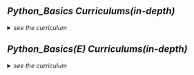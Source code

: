 <i>

## Python_Basics Curriculums(in-depth)

<details>

<summary>see the curriculum</summary>

<br>

  <div align="center", class="python">

| No. | Topic | What You will Learn | Difficulty | Quiz Attached | Assignment Attached |
| :--------: | :-----------: | :-----------: | :-----------: | :-----------: | :-----------: |
| Wk1 | Python Fundamentals 1/3 | introduction <br> data types <br> variable / print() / string manipulation(indexing + slicing) | ⭐ | ✅ |✅ <br> 7 Coding Problems <br> (2 Advanced) |
| Wk2 | Python Fundamentals 2/3 | operators / assignment operators / operator priority / operations <br> type(), abs(), input(), type conversions | ⭐⭐ | ✅ | ✅ <br> 6 Coding Problems <br> (3 Advanced) |
| Wk3 | Python Fundamentals 3/3 | f-string / split() / zfill() + more string functions <br> reading documentations practice I <br> bool data type / inequalities | ⭐⭐ | ✅ | ✅ <br> 4 Coding Problems <br> (2 Advanced) |
| Wk4 | If | if-else / if-elif-else <br> nested if / and & or / pass <br> if statement in one line | ⭐⭐ | ✅ | ✅ <br> 2 Coding Problems <br> (2 Advanced) |
| Wk5 | For + List | list / append(), insert(), extend() + more list functions <br> reading documentations practice II <br> for / for - range() | ⭐⭐⭐ | ✅ | ✅ <br> 3 Coding Problems <br> (1 Mid & 1 Hard) |
| Wk6 | While + Dictionary + Tuple | nested for loop <br> dictionary / dictionary operations <br> tuple <br> while loop - break, continue <br> for - enumerate | ⭐⭐⭐ | ✅ | ✅ <br> 3 Coding Problems <br> (1 Hard) |
| Wk7 | Function | function definition / 2 types of function <br> function components <br> making functions practice | ⭐⭐⭐ | ✅ | ✅ <br> 4 Coding Problems <br> (2 Advanced) |
| Wk8~10 | 100 exercises I | coding exercises | ⭐⭐⭐ | 100 exercises | x | 
| Wk11 | Try-Except Block & Top Errors | Syntax Error & RE Top 9 Errors <br> try-except(+pass/Exception) <br> try-except-else-finally <br> raise Exception | ⭐⭐⭐⭐ | Quiz 1/2 ✅ <br> Quiz 2/2 ✅ | ✅ <br> 4 Coding Problems <br> (2 Advanced & 1 Champion) |
| Wk12 | Regular Expressions(Easy) | meta-characters <br> search(), match(), findall() <br> open() / txt file exercises | ⭐⭐⭐⭐ | ✅ | |
| Wk13 | Data Types II | Set Data Stucture(attributes, functions, intersection/union/difference) <br> bool() <br> list +, * <br> dictionary functions | ⭐⭐⭐ | ✅ | |
| Wk14 | 2D Array(Easy) | Intro, Double-Indexing <br> 2D-Array initialization(memory) <br> list comprehension| ⭐⭐⭐⭐⭐ | ✅ | |
| Wk15 | File I/O | f.open() / f.write() / f.close() <br> file modes <br> reading files | ⭐⭐⭐⭐ | |
| Wk16~18 | 100 exercises II | coding exercises | ⭐⭐⭐⭐ | 100 exercises | x |
| Wk19~20 | Final Test | | ⭐⭐⭐⭐ | Test Problems | x |
</div>


  
</details>


## Python_Basics(E) Curriculums(in-depth)

<details>

<summary>see the curriculum</summary>

<br>

<div align="center", class="python">

| No. | Topic | What You will Learn | Difficulty | Quiz Attached | Assignment Attached |
| :--------: | :-----------: | :-----------: | :-----------: | :-----------: | :-----------: |
| Wk1 | Input/Output/Variable | introduction <br> input/output/variable/variable <br> print() practice | ⭐ | ✅ | ✅ <br> 7 Coding Problems <br> (2 Advanced) |
| Wk2 | String |type()/len()/string <br> intro to function | ⭐ | ✅ | ✅ <br> 5 Coding Problems <br> (2 Advanced) |
| Wk3 | Math | math operators(+,-,*,/,//,%) <br> assignment operators | ⭐⭐ | ✅ | ✅ <br> 7 Coding Problems <br> (1 Advanced) |
| Wk4 | Python Data 1/2 | 4 data types intro <br> type conversions <br> string operators | ⭐⭐ | x | ✅ <br> 7 Coding Problems <br> (1 Advanced & 1 Champion) |
| Wk5 | Python Data 2/2 | inequalities / bool data type <br> operations practice | ⭐⭐ | ✅ | ✅ <br> 9 Coding Problems <br> (4 Advanced) |
| Wk6 | If | if-else / if-elif-else | ⭐⭐ | ✅ | ✅ <br> 6 Coding Problems <br> (2 Advanced) |
| Wk7 | List | list naming & indexing / slicing <br> append(), extend() | ⭐⭐ | ✅ | ✅ <br> 7 Coding Problems <br> (2 Advanced) |
| Wk8 | Review I + Test I(A,B) | Review I <br> Test I A: Multiple-Choice & Short-Answer Questions <br> Test I B: Practice Coding Questions  | ⭐⭐ | Tests | x |
| Wk9 | For 1/2 | string for loop / index() function <br> practicing for loops in strings | ⭐⭐⭐ | x |
| Wk10 | For 2/2 | list for loop / for loop exercises including coding contest problems | ⭐⭐⭐ | ✅ |
| Wk11 | Input() | input() function + types of input() / library using randint() function / exercises including coding contest champion problems | ⭐⭐⭐ | ✅ |
| Wk12~13 | 50 exercises I | coding exercises | ⭐⭐⭐ | 50 exercises | x |
| Wk14 | Functions(Hard) | upper(), lower(), isupper(), islower(), isalpha(), isdigit(), find(), rfind() <br> list insert(), remove(), del | ⭐⭐⭐⭐ | ✅ | 
| Wk15 | If(Hard) | nested-if <br> and,or | ⭐⭐⭐⭐ | ✅ | 
| Wk16 | Tuple | intro<br>indexing / slicing / 'double' indexing&slicing<br> tuple +, * | ⭐⭐ | ✅ |
| Wk17 | Set | 2 attributes of set() <br> add(), update(), remove() <br> intersection(), union(), difference() | ⭐⭐⭐⭐ | ✅ |
| Wk18~19 | 50 exercises II | coding exercises | ⭐⭐⭐⭐ | 50 exercises | x |
| Wk20 | Review II + Test II(A,B) | Review II <br> Test II A: Multiple-Choice & Short-Answer Questions <br> Test II B: Practice Coding Questions  | ⭐⭐⭐⭐ | Tests | x |
</div>

  
</details>


</i>
